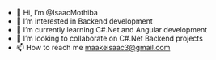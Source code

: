 - 👋 Hi, I’m @IsaacMothiba
- 👀 I’m interested in Backend development
- 🌱 I’m currently learning C#.Net and Angular development
- 💞️ I’m looking to collaborate on C#.Net Backend projects
- 📫 How to reach me maakeisaac3@gmail.com

<!---
IsaacMothiba/IsaacMothiba is a ✨ special ✨ repository because its `README.md` (this file) appears on your GitHub profile.
You can click the Preview link to take a look at your changes.
--->
